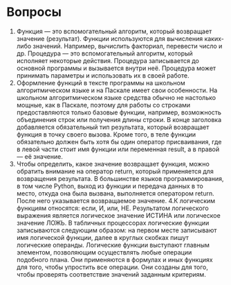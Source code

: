 # Вопросы
1. Функция — это вспомогательный алгоритм, который возвращает значение (результат). Функции используются для вычисления каких-либо значений. Например, вычислить факториал, перевести число и др.
Процедура — это вспомогательный алгоритм, который исполняет некоторые действия. Процедура записывается до основной программы и вызывается внутри неё. Процедура может принимать параметры и использовать их в своей работе.
2. Оформление функций в тексте программы на школьном алгоритмическом языке и на Паскале имеет свои особенности.
На школьном алгоритмическом языке средства обычно не настолько мощные, как в Паскале, поэтому для работы со строками предоставляются только базовые функции, например, возможность объединения строк или получения длины строки. 
В конце заголовка добавляется обязательный тип результата, который возвращает функция в точку своего вызова. Кроме того, в теле функции обязательно должен быть хотя бы один оператор присваивания, где в левой части стоит имя функции или переменная result, а в правой — её значение.
3. Чтобы определить, какое значение возвращает функция, можно обратить внимание на оператор return, который применяется для возвращения результата.
В большинстве языков программирования, в том числе Python, выход из функции и передача данных в то место, откуда она была вызвана, выполняется оператором return. После него указывается возвращаемое значение.
4.К логическим функциям относятся: если, И, или, НЕ. Результатом логического выражения является логическое значение ИСТИНА или логическое значение ЛОЖЬ. В табличных процессорах логические функции записываются следующим образом: на первом месте записывают имя логической функции, далее в круглых скобках пишут логические операнды.
Логические функции выступают главным элементом, позволяющим осуществлять любые операции подобного плана. Они применяются в формулах и иных функциях для того, чтобы упростить все операции. Они созданы для того, чтобы проверять соответствие значений заданным критериям.

